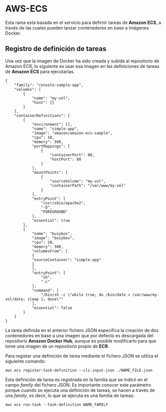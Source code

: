 # AWS-ECS
Esta rama está basada en el servicio para defirnir tareas de **Amazon ECS**, a través de las cuales pueden lanzar contenedores en base a imágenes Docker.


## Registro de definición de tareas
Una vez que la imagen de Docker ha sido creada y subida al repositorio de Amazon ECR, lo siguiente es usar esa imagen en las definiciones de tareas de **Amazon ECS** para ejecutarlas.

	{
    	"family": "console-sample-app",
    	"volumes": [
        	{
            	"name": "my-vol",
            	"host": {}
        	}
    	],
    	"containerDefinitions": [
        	{
            	"environment": [],
            	"name": "simple-app",
            	"image": "amazon/amazon-ecs-sample",
            	"cpu": 10,
            	"memory": 500,
            	"portMappings": [
                	{
                    	"containerPort": 80,
                    	"hostPort": 80
                	}
            	],
            	"mountPoints": [
                	{
                    	"sourceVolume": "my-vol",
                    	"containerPath": "/var/www/my-vol"
                	}
            	],
            	"entryPoint": [
                	"/usr/sbin/apache2",
                	"-D",
                	"FOREGROUND"
            	],
            	"essential": true
        	},
        	{
            	"name": "busybox",
            	"image": "busybox",
            	"cpu": 10,
            	"memory": 500,
            	"volumesFrom": [
            	{
              	"sourceContainer": "simple-app"
            	}
            	],
            	"entryPoint": [
                	"sh",
                	"-c"
            	],
            	"command": [
                	"/bin/sh -c \"while true; do /bin/date > /var/www/my-vol/date; sleep 1; done\""
            	],
            	"essential": false
        	}
    	]
	}
	
La tarea definida en el anterior fichero JSON especifica la creación de dos contenedores en base a una imagen que por defecto es descargada del repositorio **Amazon Docker Hub**, aunque es posible modificarlo para que tome una imagen de un repositorio propio de **ECR**.

Para registar una definición de tarea mediante el fichero JSON se utiliza el siguiente comando:

	aws ecs register-task-definition --cli-input-json ./NAME_FILE.json
	
Esta definición de tarea es registrada en la familia que se indicó en el campo *family* del fichero JSON. Es importante conocer este parámetro porque cuando se ejecuta una definición de tareas, se hacen a través de una *family*, es decir, lo que se ejecuta es una familia de tareas:

	aws ecs run-task --task-definition NAME_FAMILY